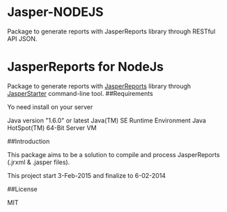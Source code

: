 # Jasper-NODEJS

Package to generate reports with JasperReports library through  RESTful API JSON.



# JasperReports for NodeJs 

Package to generate reports with [JasperReports](http://community.jaspersoft.com/project/jasperreports-library) library through [JasperStarter](http://jasperstarter.sourceforge.net/) command-line tool.
##Requirements

Yo need install on your server

Java version "1.6.0" or latest
Java(TM) SE Runtime Environment
Java HotSpot(TM) 64-Bit Server VM


##Introduction

This package aims to be a solution to compile and process JasperReports (.jrxml & .jasper files). 

This project start 3-Feb-2015 and finalize to 6-02-2014


##License

MIT
